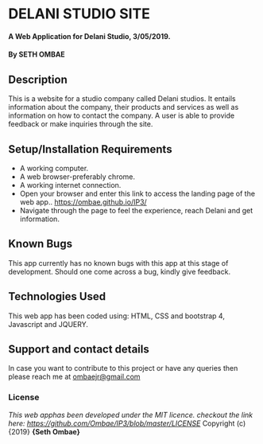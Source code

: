 # DELANI STUDIO SITE
#### A Web Application for Delani Studio, 3/05/2019.
#### By **SETH OMBAE**

## Description
This is a website for a studio company called Delani studios. It entails information about the company, their products and services
as well as information on how to contact the company. A user is able to provide feedback or make inquiries through the site.

## Setup/Installation Requirements
* A working computer.
* A web browser-preferably chrome.
* A working internet connection.
* Open your browser and enter this link to access the landing page of the web app.. https://ombae.github.io/IP3/
* Navigate through the page to feel the experience, reach Delani and get information.


## Known Bugs
This app currently has no known bugs with this app at this stage of development. Should one come across a bug, kindly give feedback.

## Technologies Used
This web app has been coded using: HTML, CSS and bootstrap 4, Javascript and JQUERY.

## Support and contact details
In case you want to contribute to this project or have any queries then please reach me at ombaejr@gmail.com

### License
*This web apphas been developed under the MIT licence. checkout the link here:  https://github.com/Ombae/IP3/blob/master/LICENSE*
Copyright (c) {2019} **{Seth Ombae}**
